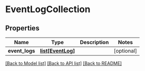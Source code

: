 # EventLogCollection

## Properties
Name | Type | Description | Notes
------------ | ------------- | ------------- | -------------
**event_logs** | [**list[EventLog]**](EventLog.md) |  | [optional] 

[[Back to Model list]](../README.md#documentation-for-models) [[Back to API list]](../README.md#documentation-for-api-endpoints) [[Back to README]](../README.md)


